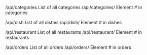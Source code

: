 /api/categories List of all categories
/api/categories/<number> Element # in categories

/api/dish List of all dishes 
/api/dish/<number> Element # in dishes

/api/restaurant List of all restaurants 
/api/restaurant/<number> Element # in restaurants 

/api/orders List of all orders
/api/orders/<number> Element # in orders

